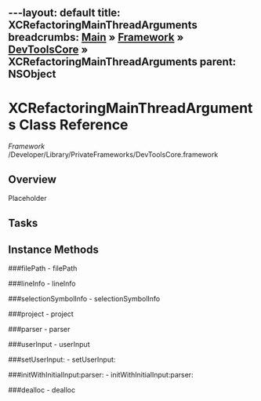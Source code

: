 ---layout: default
title: XCRefactoringMainThreadArguments
breadcrumbs: <a href="/index.html">Main</a> &raquo; <a href="/Frameworks.html">Framework</a> &raquo; <a href="/Frameworks/DevToolsCore.html">DevToolsCore</a> &raquo; XCRefactoringMainThreadArguments
parent: NSObject 
---
# XCRefactoringMainThreadArguments Class Reference

*Framework* /Developer/Library/PrivateFrameworks/DevToolsCore.framework

## Overview

Placeholder

## Tasks

## Instance Methods

<a name="-filePath"></a>
###filePath
    - filePath

<a name="-lineInfo"></a>
###lineInfo
    - lineInfo

<a name="-selectionSymbolInfo"></a>
###selectionSymbolInfo
    - selectionSymbolInfo

<a name="-project"></a>
###project
    - project

<a name="-parser"></a>
###parser
    - parser

<a name="-userInput"></a>
###userInput
    - userInput

<a name="-setUserInput:"></a>
###setUserInput:
    - setUserInput:

<a name="-initWithInitialInput:parser:"></a>
###initWithInitialInput:parser:
    - initWithInitialInput:parser:

<a name="-dealloc"></a>
###dealloc
    - dealloc

